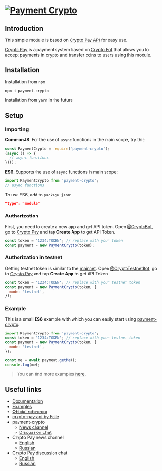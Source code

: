 # [![Payment Crypto][14]][12]

## Introduction

This simple module is based on [Crypto Pay API][3] for easy use.

[Crypto Pay][3] is a payment system based on [Crypto Bot][4] that allows you to accept payments in crypto and transfer coins to users using this module.

## Installation

Installation from `npm`

```sh
npm i payment-crypto
```

Installation from `yarn` in the future

## Setup

### Importing

**CommonJS**. For the use of `async` functions in the main scope, try this:

```js
const PaymentCrypto = require('payment-crypto');
(async () => {
  // async functions
})();
```

**ES6**. Supports the use of `async` functions in main scope:

```js
import PaymentCrypto from 'payment-crypto';
// async functions
```

To use ES6, add to `package.json`:

```json
"type": "module"
```

### Authorization

First, you need to create a new app and get API token. Open [@CryptoBot][1], go to [Crypto Pay][3] and tap **Create App** to get API Token.

```js
const token = '1234:TOKEN'; // replace with your token
const payment = new PaymentCrypto(token);
```

### Authorization in testnet

Getting testnet token is similar to the [mainnet](#authorization). Open [@CryptoTestnetBot][2], go to [Crypto Pay][4] and tap **Create App** to get API Token.

```js
const token = '1234:TOKEN'; // replace with your testnet token
const payment = new PaymentCrypto(token, {
  mode: 'testnet',
});
```

### Example

This is a small **ES6** example with which you can easily start using [payment-crypto][12].

```js
import PaymentCrypto from 'payment-crypto';
const token = '1234:TOKEN'; // replace with your testnet token
const payment = new PaymentCrypto(token, {
  mode: 'testnet',
});

const me = await payment.getMe();
console.log(me);
```

> You can find more examples [here](docs/examples.md).

## Useful links

- [Documentation](docs/functions.md)
- [Examples](docs/examples.md)
- [Official reference][11]
- [crypto-pay-api by Foile][13]
- payment-crypto
  - [News channel][9]
  - [Discussion chat][10]
- Crypto Pay news channel
  - [English][5]
  - [Russian][6]
- Crypto Pay discussion chat
  - [English][7]
  - [Russian][8]

[1]: https://t.me/CryptoBot
[2]: https://t.me/CryptoTestnetBot
[3]: https://t.me/CryptoBot?start=pay
[4]: https://t.me/CryptoTestnetBot?start=pay
[5]: https://t.me/CryptoBotEN
[6]: https://t.me/CryptoBotRU
[7]: https://t.me/CryptoPayDev
[8]: https://t.me/CryptoPayDevRU
[9]: https://t.me/KioDev
[10]: https://t.me/KioDevChat
[11]: https://help.crypt.bot/crypto-pay-api
[12]: https://npmjs.com/package/payment-crypto
[13]: https://npmjs.com/package/@foile/crypto-pay-api
[14]: https://i.imgur.com/EJQ5EKK.png

